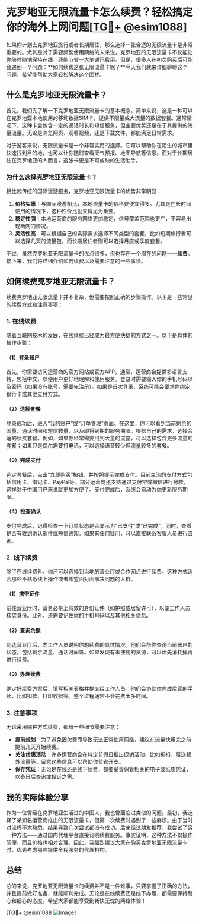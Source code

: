 # 克罗地亚无限流量卡怎么续费？轻松搞定你的海外上网问题[[TG💪+ @esim1088](https://t.me/s/esim1088)]

如果你计划去克罗地亚旅行或者长期居住，那么选择一张合适的无限流量卡是非常重要的。尤其是对于需要频繁使用网络的人来说，克罗地亚的无限流量卡不仅能让你随时随地保持在线，还能节省一大笔通讯费用。但是，很多人在初次购买后可能会遇到一个问题：**如何续费这张无限流量卡呢？**今天我们就来详细聊聊这个问题，希望能帮助大家轻松解决这个困扰。

## 什么是克罗地亚无限流量卡？

首先，我们先了解一下克罗地亚无限流量卡的基本概念。简单来说，这是一种可以在克罗地亚本地使用的移动数据SIM卡，提供不限量或大流量的数据套餐。通常情况下，这种卡会包含一定的通话时长和短信服务，但主要优势还是在于其提供的海量流量。无论是浏览网页、观看视频，还是下载文件，都能满足日常需求。

对于游客来说，无限流量卡是一个非常实用的选择。它可以帮助你在陌生的城市里快速找到目的地，也可以让你随时查看天气预报、地图导航等信息。而对于长期居住在克罗地亚的人而言，这张卡更是不可或缺的生活助手。

### 为什么选择克罗地亚无限流量卡？

相比起传统的国际漫游服务，克罗地亚无限流量卡的优势非常明显：

1. **价格实惠**：与国际漫游相比，本地流量卡的价格要便宜得多。尤其是在长时间使用的情况下，这种性价比就显得尤为重要。
2. **稳定性强**：本地运营商的服务网络更加稳定，信号覆盖范围也更广，不容易出现断网的情况。
3. **灵活性高**：可以根据自己的实际需求选择不同类型的套餐，比如短期旅行者可以选择几天的流量包，而长期居住者则可以选择月度或季度套餐。

不过，虽然克罗地亚无限流量卡的优点很多，但也存在一个潜在的问题——**续费**。接下来，我们将详细介绍如何续费以及需要注意的一些事项。

## 如何续费克罗地亚无限流量卡？

续费克罗地亚无限流量卡并不复杂，但需要按照正确的步骤操作。以下是一些常见的续费方式和注意事项：

### 1. 在线续费

随着互联网技术的发展，在线续费已经成为最方便快捷的方式之一。以下是具体的操作步骤：

#### （1）登录账户

首先，你需要访问运营商的官方网站或官方APP。通常，运营商会提供多语言支持，包括中文，以便用户更好地理解和使用服务。登录时需要输入你的手机号码以及密码（如果没有账号，需要先注册）。如果是首次登录，系统可能会要求你绑定银行卡或其他支付方式。

#### （2）选择套餐

登录成功后，进入“我的账户”或“订单管理”页面。在这里，你可以看到当前剩余的流量、通话时间和短信数量，以及即将到期的服务期限。根据自己的需求，选择合适的续费套餐。例如，如果你经常需要用到大量的流量，可以选择包含更多流量的套餐；如果只是偶尔需要打电话，可以选择语音较少但流量较多的套餐。

#### （3）完成支付

选定套餐后，点击“立即购买”按钮，并按照提示完成支付。目前主流的支付方式包括信用卡、借记卡、PayPal等。部分运营商还支持通过支付宝或微信进行付款，这样对于中国用户来说就更加方便了。支付完成后，系统会自动为你更新服务期限。

#### （4）检查确认

支付完成后，记得检查一下订单状态是否显示为“已支付”或“已完成”。同时，查看是否有收到确认邮件或短信通知。如果有任何疑问，可以直接联系客服人员进行咨询。

### 2. 线下续费

除了在线续费外，你还可以选择到当地的营业厅或合作网点进行续费。这种方式适合那些不熟悉线上操作或者希望面对面解决问题的人群。

#### （1）携带证件

前往营业厅时，请务必带上有效的身份证件（如护照或居留许可），以便工作人员核实身份。此外，还需要记住你的手机号码以及其他相关信息。

#### （2）查询余额

到达营业厅后，向工作人员说明你想续费的具体情况。他们会帮你查询当前账户的状态，包括剩余流量、通话时间等。如果发现有未使用的资源，可以优先消耗掉再进行续费。

#### （3）办理续费

确定好续费方案后，填写相关表格并提交给工作人员。他们会协助你完成后续的手续，比如扣款、打印收据等。整个过程通常不会花费太多时间。

### 3. 注意事项

无论采用哪种方式续费，都有一些细节需要注意：

- **提前规划**：为了避免因欠费而导致无法正常使用网络，建议在流量快用完之前提前几天开始续费。
- **关注优惠活动**：许多运营商会在特定节假日推出促销活动，比如折扣、赠送额外流量等。留意这些信息可以帮助你节省开支。
- **保存凭证**：无论是在线还是线下续费，都要妥善保管相关的电子或纸质凭证，以备日后查询或投诉之需。

## 我的实际体验分享

作为一位曾经在克罗地亚生活过的中国人，我也曾面临过类似的问题。最初，我选择了某知名运营商推出的无限流量卡，但第一次续费时遇到了一些麻烦。由于当时对流程不太熟悉，结果导致几次尝试都没有成功。后来经过朋友推荐，我尝试了另一种方法——通过国内代理平台直接订购续费服务。事实证明，这种方法不仅操作简便，而且价格也相对合理。因此，我强烈建议大家在购买克罗地亚无限流量卡时，优先考虑那些提供全程服务的代理机构。

## 总结

总的来说，克罗地亚无限流量卡的续费并不是一件难事，只要掌握了正确的方法，并且提前做好准备，就能顺利完成。无论是在线续费还是线下办理，都需要保持耐心和细心的态度。希望大家都能享受到畅快无忧的网络体验！

[[TG💪+ @esim1088](https://t.me/s/esim1088) ![Image](https://i.postimg.cc/4NQfJmqS/Snipaste-2025-05-13-00-14-12.png)]